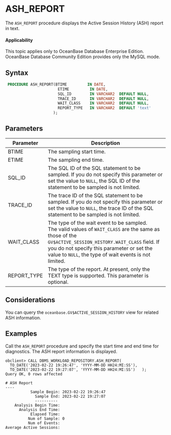 # ASH_REPORT

The `ASH_REPORT` procedure displays the Active Session History (ASH) report in text.

  <main id="notice" >
    <h4>Applicability</h4>
    <p>This topic applies only to OceanBase Database Enterprise Edition. OceanBase Database Community Edition provides only the MySQL mode. </p>
  </main>

## Syntax

```sql
 PROCEDURE ASH_REPORT(BTIME         IN DATE,
                       ETIME         IN DATE,
                       SQL_ID        IN VARCHAR2  DEFAULT NULL,
                       TRACE_ID      IN VARCHAR2  DEFAULT NULL,
                       WAIT_CLASS    IN VARCHAR2  DEFAULT NULL,
                       REPORT_TYPE   IN VARCHAR2  DEFAULT 'text'
                     );
```

## Parameters

| **Parameter** | **Description** |
| --- | --- |
| BTIME | The sampling start time.  |
| ETIME | The sampling end time.  |
| SQL_ID | The SQL ID of the SQL statement to be sampled. If you do not specify this parameter or set the value to `NULL`, the SQL ID of the statement to be sampled is not limited.  |
| TRACE_ID | The trace ID of the SQL statement to be sampled. If you do not specify this parameter or set the value to `NULL`, the trace ID of the SQL statement to be sampled is not limited. |
| WAIT_CLASS | The type of the wait event to be sampled.  <br/>The valid values of `WAIT_CLASS` are the same as those of the `GV$ACTIVE_SESSION_HISTORY.WAIT_CLASS` field. If you do not specify this parameter or set the value to `NULL`, the type of wait events is not limited. |
| REPORT_TYPE | The type of the report. At present, only the TEXT type is supported. This parameter is optional.  |

## Considerations

You can query the `oceanbase.GV$ACTIVE_SESSION_HISTORY` view for related ASH information.

## Examples

Call the `ASH_REPORT` procedure and specify the start time and end time for diagnostics. The ASH report information is displayed.

```shell
obclient> CALL DBMS_WORKLOAD_REPOSITORY.ASH_REPORT(     
  TO_DATE('2023-02-22 19:26:47', 'YYYY-MM-DD HH24:MI:SS'),     
  TO_DATE('2023-02-22 19:27:07', 'YYYY-MM-DD HH24:MI:SS')   );
Query OK, 0 rows affected

# ASH Report
----
           Sample Begin: 2023-02-22 19:26:47
             Sample End: 2023-02-22 19:27:07
             ----------
    Analysis Begin Time:
      Analysis End Time:
           Elapsed Time:
          Num of Sample: 0
          Num of Events:
Average Active Sessions:
```
